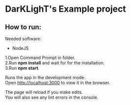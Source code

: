 # DarKLighT's Example project


## How to run:

Needed software:
- NodeJS

1.Open Command Prompt in folder. \
2.Run **npm install** and wait for for the installation. \
3.Run **npm start**.

Runs the app in the development mode.\
Open [http://localhost:3000](http://localhost:3000) to view it in the browser.

The page will reload if you make edits.\
You will also see any lint errors in the console.


